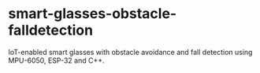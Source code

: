 # smart-glasses-obstacle-falldetection
IoT-enabled smart glasses with obstacle avoidance and fall detection using MPU-6050, ESP-32 and C++.
